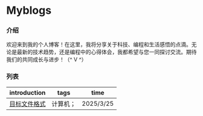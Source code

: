 # Myblogs

### 介绍
欢迎来到我的个人博客！在这里，我将分享关于科技、编程和生活感悟的点滴。无论是最新的技术趋势，还是编程中的心得体会，我都希望与您一同探讨交流。期待我们的共同成长与进步！（^ V ^）

### 列表

| introduction                          | tags     | time      |
| ------------------------------------- | -------- | --------- |
| [目标文件格式](blogs/目标文件格式.md) | 计算机； | 2025/3/25 |


